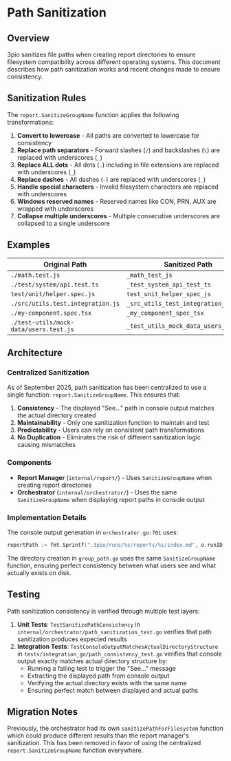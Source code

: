 # Path Sanitization

## Overview

3pio sanitizes file paths when creating report directories to ensure filesystem compatibility across different operating systems. This document describes how path sanitization works and recent changes made to ensure consistency.

## Sanitization Rules

The `report.SanitizeGroupName` function applies the following transformations:

1. **Convert to lowercase** - All paths are converted to lowercase for consistency
2. **Replace path separators** - Forward slashes (`/`) and backslashes (`\`) are replaced with underscores (`_`)
3. **Replace ALL dots** - All dots (`.`) including in file extensions are replaced with underscores (`_`)
4. **Replace dashes** - All dashes (`-`) are replaced with underscores (`_`)
5. **Handle special characters** - Invalid filesystem characters are replaced with underscores
6. **Windows reserved names** - Reserved names like CON, PRN, AUX are wrapped with underscores
7. **Collapse multiple underscores** - Multiple consecutive underscores are collapsed to a single underscore

## Examples

| Original Path | Sanitized Path |
|--------------|----------------|
| `./math.test.js` | `_math_test_js` |
| `./test/system/api.test.ts` | `_test_system_api_test_ts` |
| `test/unit/helper.spec.js` | `test_unit_helper_spec_js` |
| `./src/utils.test.integration.js` | `_src_utils_test_integration_js` |
| `./my-component.spec.tsx` | `_my_component_spec_tsx` |
| `./test-utils/mock-data/users.test.js` | `_test_utils_mock_data_users_test_js` |

## Architecture

### Centralized Sanitization

As of September 2025, path sanitization has been centralized to use a single function: `report.SanitizeGroupName`. This ensures that:

1. **Consistency** - The displayed "See..." path in console output matches the actual directory created
2. **Maintainability** - Only one sanitization function to maintain and test
3. **Predictability** - Users can rely on consistent path transformations
4. **No Duplication** - Eliminates the risk of different sanitization logic causing mismatches

### Components

- **Report Manager** (`internal/report/`) - Uses `SanitizeGroupName` when creating report directories
- **Orchestrator** (`internal/orchestrator/`) - Uses the same `SanitizeGroupName` when displaying report paths in console output

### Implementation Details

The console output generation in `orchestrator.go:701` uses:
```go
reportPath := fmt.Sprintf(".3pio/runs/%s/reports/%s/index.md", o.runID, report.SanitizeGroupName(group.Name))
```

The directory creation in `group_path.go` uses the same `SanitizeGroupName` function, ensuring perfect consistency between what users see and what actually exists on disk.

## Testing

Path sanitization consistency is verified through multiple test layers:

1. **Unit Tests**: `TestSanitizePathConsistency` in `internal/orchestrator/path_sanitization_test.go` verifies that path sanitization produces expected results
2. **Integration Tests**: `TestConsoleOutputMatchesActualDirectoryStructure` in `tests/integration_go/path_consistency_test.go` verifies that console output exactly matches actual directory structure by:
   - Running a failing test to trigger the "See..." message
   - Extracting the displayed path from console output
   - Verifying the actual directory exists with the same name
   - Ensuring perfect match between displayed and actual paths

## Migration Notes

Previously, the orchestrator had its own `sanitizePathForFilesystem` function which could produce different results than the report manager's sanitization. This has been removed in favor of using the centralized `report.SanitizeGroupName` function everywhere.